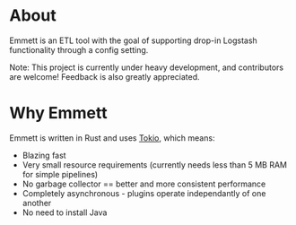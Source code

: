 # About

Emmett is an ETL tool with the goal of supporting drop-in Logstash functionality through a config setting.

Note: This project is currently under heavy development, and contributors are welcome! Feedback is also greatly appreciated.

# Why Emmett

Emmett is written in Rust and uses [Tokio](https://tokio.rs/), which means:

- Blazing fast
- Very small resource requirements (currently needs less than 5 MB RAM for simple pipelines)
- No garbage collector == better and more consistent performance
- Completely asynchronous - plugins operate independantly of one another
- No need to install Java